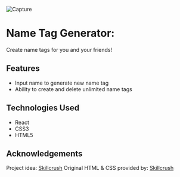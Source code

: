 ![Capture](https://user-images.githubusercontent.com/76566329/131667566-bbb62ec2-f620-4f2f-86da-9151a9d8d607.PNG)
# Name Tag Generator:
Create name tags for you and your friends!

## Features
- Input name to generate new name tag
- Ability to create and delete unlimited name tags

## Technologies Used
- React
- CSS3
- HTML5

## Acknowledgements
Project idea: [Skillcrush](https://skillcrush.com)
Original HTML & CSS provided by: [Skillcrush](https://skillcrush.com)
